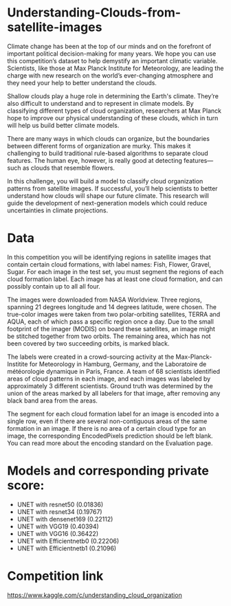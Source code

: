 # Understanding-Clouds-from-satellite-images
Climate change has been at the top of our minds and on the forefront of important political decision-making for many years. We hope you can use this competition’s dataset to help demystify an important climatic variable. Scientists, like those at Max Planck Institute for Meteorology, are leading the charge with new research on the world’s ever-changing atmosphere and they need your help to better understand the clouds.

Shallow clouds play a huge role in determining the Earth's climate. They’re also difficult to understand and to represent in climate models. By classifying different types of cloud organization, researchers at Max Planck hope to improve our physical understanding of these clouds, which in turn will help us build better climate models.

There are many ways in which clouds can organize, but the boundaries between different forms of organization are murky. This makes it challenging to build traditional rule-based algorithms to separate cloud features. The human eye, however, is really good at detecting features—such as clouds that resemble flowers.

In this challenge, you will build a model to classify cloud organization patterns from satellite images. If successful, you’ll help scientists to better understand how clouds will shape our future climate. This research will guide the development of next-generation models which could reduce uncertainties in climate projections.

# Data

In this competition you will be identifying regions in satellite images that contain certain cloud formations, with label names: Fish, Flower, Gravel, Sugar. For each image in the test set, you must segment the regions of each cloud formation label. Each image has at least one cloud formation, and can possibly contain up to all all four.

The images were downloaded from NASA Worldview. Three regions, spanning 21 degrees longitude and 14 degrees latitude, were chosen. The true-color images were taken from two polar-orbiting satellites, TERRA and AQUA, each of which pass a specific region once a day. Due to the small footprint of the imager (MODIS) on board these satellites, an image might be stitched together from two orbits. The remaining area, which has not been covered by two succeeding orbits, is marked black.

The labels were created in a crowd-sourcing activity at the Max-Planck-Institite for Meteorology in Hamburg, Germany, and the Laboratoire de météorologie dynamique in Paris, France. A team of 68 scientists identified areas of cloud patterns in each image, and each images was labeled by approximately 3 different scientists. Ground truth was determined by the union of the areas marked by all labelers for that image, after removing any black band area from the areas.

The segment for each cloud formation label for an image is encoded into a single row, even if there are several non-contiguous areas of the same formation in an image. If there is no area of a certain cloud type for an image, the corresponding EncodedPixels prediction should be left blank. You can read more about the encoding standard on the Evaluation page.

# Models and corresponding private score:
- UNET with resnet50 (0.01836)
- UNET with resnet34 (0.19767)
- UNET with densenet169 (0.22112)
- UNET with VGG19 (0.40394)
- UNET with VGG16 (0.36422)
- UNET with Efficientnetb0 (0.22206)
- UNET with Efficientnetb1 (0.21096)

# Competition link
https://www.kaggle.com/c/understanding_cloud_organization
